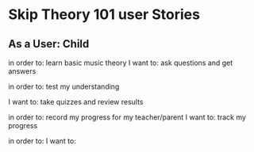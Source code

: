 <h1>Skip Theory 101 user Stories</h1>
<h2>As a User: Child</h2>
<p>in order to: learn basic music theory
I want to: ask questions and get answers</p>

in order to: test my understanding

I want to: take quizzes and review results

in order to: record my progress for my teacher/parent
I want to: track my progress

in order to:
I want to:  
